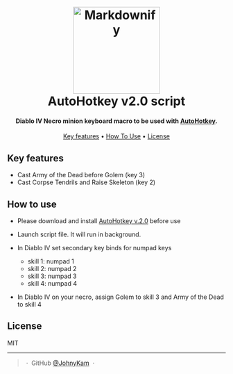 <h1 align="center">
  <br>
  <a href="https://www.autohotkey.com/"><img src="https://www.autohotkey.com/static/ahk_logo_no_text.svg" alt="Markdownify" width="200"></a>
  <br>
  AutoHotkey v2.0 script
  <br>
</h1>

<h4 align="center">Diablo IV Necro minion keyboard macro to be used with <a href="https://www.autohotkey.com/" target="_blank">AutoHotkey</a>.</h4>


<p align="center">
  <a href="#key-features">Key features</a> •
  <a href="#how-to-use">How To Use</a> •
  <!-- <a href="#download">Download</a> • -->
  <!-- <a href="#credits">Credits</a> • -->
  <!-- <a href="#related">Related</a> • -->
  <a href="#license">License</a>
</p>

## Key features

* Cast Army of the Dead before Golem (key 3)
* Cast Corpse Tendrils and Raise Skeleton (key 2)

## How to use

* Please download and install [AutoHotkey v.2.0](https://www.autohotkey.com) before use
* Launch script file. It will run in background.
* In Diablo IV set secondary key binds for numpad keys
  - skill 1: numpad 1
  - skill 2: numpad 2
  - skill 3: numpad 3
  - skill 4: numpad 4

* In Diablo IV on your necro, assign Golem to skill 3 and Army of the Dead to skill 4



## License

MIT

---
> &nbsp;&middot;&nbsp;
> GitHub [@JohnyKam](https://github.com/JohnyKam) &nbsp;&middot;&nbsp;
